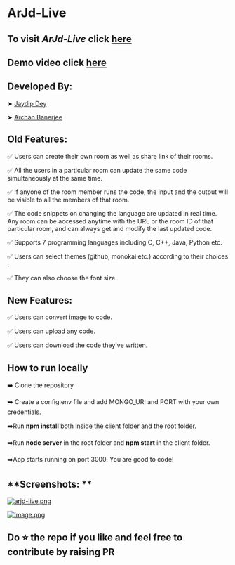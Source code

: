 # **ArJd-Live**
## To visit *ArJd-Live* click [here](https://arjd-live.herokuapp.com)
## Demo video click [here](https://youtu.be/nvcFr3a8WT4)


## **Developed By**:
 ➤ [Jaydip Dey](https://github.com/jaydip1235)

 ➤ [Archan Banerjee](https://github.com/ArchanJS)

 ## **Old Features:**
✅ Users can create their own room as well as share link of their rooms.

✅ All the users in a particular room can update the same code simultaneously at the same time.

✅ If anyone of the room member runs the code, the input and the output will be visible to all the members of that room.

✅ The code snippets on changing the language are updated in real time. Any room can be accessed anytime with the URL or the room ID of that particular room, and can always get and modify the last updated code.

✅ Supports 7 programming languages including C, C++, Java, Python etc.

✅ Users can select themes (github, monokai etc.) according to their choices .

✅ They can also choose the font size.


 ## **New Features:**

✅ Users can convert image to code.

✅ Users can upload any code.

✅ Users can download the code they've written.


## **How to run locally**
➡️ Clone the repository

➡️ Create a config.env file and add MONGO_URI and PORT with your own credentials.

➡️Run **npm install** both inside the client folder and the root folder.

➡️Run **node server** in the root folder and **npm start** in the client folder.

➡️App starts running on port 3000. You are good to code!


## **Screenshots: **

[![arjd-live.png](https://i.postimg.cc/tJMq6cJq/arjd-live.png)](https://postimg.cc/0K71Rc7F)

[![image.png](https://i.postimg.cc/gcVn8Frn/image.png)](https://postimg.cc/3Ww8QqXT)


## Do ⭐ the repo if you like and feel free to contribute by raising PR